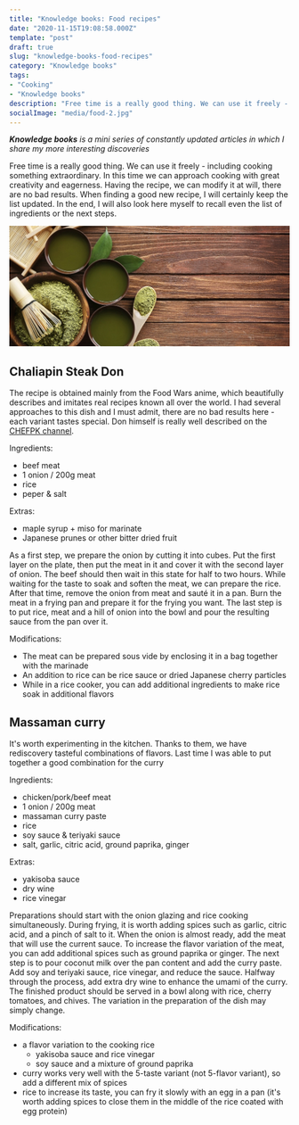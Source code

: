 ```yaml
---
title: "Knowledge books: Food recipes"
date: "2020-11-15T19:08:58.000Z"
template: "post"
draft: true
slug: "knowledge-books-food-recipes"
category: "Knowledge books"
tags:
- "Cooking"
- "Knowledge books"
description: "Free time is a really good thing. We can use it freely - including cooking something extraordinary. In this time we can approach cooking with great creativity and eagerness. Having the recipe, we can modify it at will, there are no bad results. When finding a good new recipe, I will certainly keep the list updated"
socialImage: "media/food-2.jpg"
---
```

_**Knowledge books** is a mini series of constantly updated articles in which I share my more interesting discoveries_

Free time is a really good thing. We can use it freely - including cooking something extraordinary. In this time we can approach cooking with great creativity and eagerness. Having the recipe, we can modify it at will, there are no bad results. When finding a good new recipe, I will certainly keep the list updated. In the end, I will also look here myself to recall even the list of ingredients or the next steps.

![Lets go cooking](/media/food-2.jpg)

## Chaliapin Steak Don
The recipe is obtained mainly from the Food Wars anime, which beautifully describes and imitates real recipes known all over the world. I had several approaches to this dish and I must admit, there are no bad results here - each variant tastes special. Don himself is really well described on the [CHEFPK channel](https://www.youtube.com/watch?v=6TiCcI3s6ZM).

Ingredients:
- beef meat
- 1 onion / 200g meat
- rice
- peper & salt

Extras:
- maple syrup + miso for marinate
- Japanese prunes or other bitter dried fruit

As a first step, we prepare the onion by cutting it into cubes. Put the first layer on the plate, then put the meat in it and cover it with the second layer of onion. The beef should then wait in this state for half to two hours. While waiting for the taste to soak and soften the meat, we can prepare the rice. After that time, remove the onion from meat and sauté it in a pan. Burn the meat in a frying pan and prepare it for the frying you want. The last step is to put rice, meat and a hill of onion into the bowl and pour the resulting sauce from the pan over it.

Modifications:
- The meat can be prepared sous vide by enclosing it in a bag together with the marinade
- An addition to rice can be rice sauce or dried Japanese cherry particles
- While in a rice cooker, you can add additional ingredients to make rice soak in additional flavors

## Massaman curry
It's worth experimenting in the kitchen. Thanks to them, we have rediscovery tasteful combinations of flavors. Last time I was able to put together a good combination for the curry

Ingredients:
- chicken/pork/beef meat
- 1 onion / 200g meat
- massaman curry paste
- rice
- soy sauce & teriyaki sauce
- salt, garlic, citric acid, ground paprika, ginger

Extras:
- yakisoba sauce
- dry wine 
- rice vinegar

Preparations should start with the onion glazing and rice cooking simultaneously. During frying, it is worth adding spices such as garlic, citric acid, and a pinch of salt to it. When the onion is almost ready, add the meat that will use the current sauce. To increase the flavor variation of the meat, you can add additional spices such as ground paprika or ginger. The next step is to pour coconut milk over the pan content and add the curry paste. Add soy and teriyaki sauce, rice vinegar, and reduce the sauce. Halfway through the process, add extra dry wine to enhance the umami of the curry. The finished product should be served in a bowl along with rice, cherry tomatoes, and chives. The variation in the preparation of the dish may simply change.

Modifications:
- a flavor variation to the cooking rice
    - yakisoba sauce and rice vinegar
    - soy sauce and a mixture of ground paprika
- curry works very well with the 5-taste variant (not 5-flavor variant), so add a different mix of spices
- rice to increase its taste, you can fry it slowly with an egg in a pan (it's worth adding spices to close them in the middle of the rice coated with egg protein)